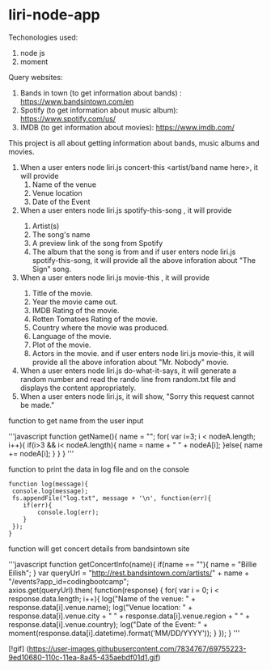 # liri-node-app
Techonologies used:
1. node js
2. moment

Query websites:
1. Bands in town (to get information about bands) : https://www.bandsintown.com/en
2. Spotify (to get information about music album): https://www.spotify.com/us/
3. IMDB (to get information about movies): https://www.imdb.com/

This project is all about getting information about bands, music albums and movies.
1. When a user enters node liri.js concert-this <artist/band name here>, it will provide 
    1. Name of the venue
    2. Venue location
    3. Date of the Event 
2. When a user enters node liri.js spotify-this-song <song name here>, it will provide 
    1. Artist(s)
    2. The song's name
    3. A preview link of the song from Spotify
    4. The album that the song is from
and if user enters node liri.js spotify-this-song, it will provide all the above inforation about "The Sign" song.
3. When a user enters node liri.js movie-this <movie name here>, it will provide 
    1. Title of the movie.
    2. Year the movie came out.
    3. IMDB Rating of the movie.
    4. Rotten Tomatoes Rating of the movie.
    5. Country where the movie was produced.
    6. Language of the movie.
    7. Plot of the movie.
    8. Actors in the movie.
and if user enters node liri.js movie-this, it will provide all the above inforation about "Mr. Nobody" movie.
4. When a user enters node liri.js do-what-it-says, it will generate a random number and read the rando line from random.txt file and displays the content appropriately.
5.  When a user enters node liri.js, it will show, "Sorry this request cannot be made."

function to get name from the user input

'''javascript
function getName(){
    name = "";
    for( var i=3; i < nodeA.length; i++){
        if(i>3 && i< nodeA.length){
            name = name + " " + nodeA[i];
        }else{
            name += nodeA[i];
        }
    }
}
'''

function to print the data in log file and on the console

    function log(message){
     console.log(message);
     fs.appendFile("log.txt", message + '\n', function(err){
        if(err){
            console.log(err);
        }
     });
    }


 function will get concert details from bandsintown site

 '''javascript
function getConcertInfo(name){
    if(name == ""){
        name = "Billie Eilish";
    }
    var queryUrl = "http://rest.bandsintown.com/artists/" + name + "/events?app_id=codingbootcamp";   
    axios.get(queryUrl).then(
    function(response) {
        for( var i = 0; i < response.data.length; i++){
            log("Name of the venue: " + response.data[i].venue.name);
            log("Venue location: " + response.data[i].venue.city + " "
                + response.data[i].venue.region + " " + response.data[i].venue.country);
            log("Date of the Event: " +  moment(response.data[i].datetime).format('MM/DD/YYYY')); 
        }
    });
}
'''

[!gif] (https://user-images.githubusercontent.com/7834767/69755223-9ed10680-110c-11ea-8a45-435aebdf01d1.gif)